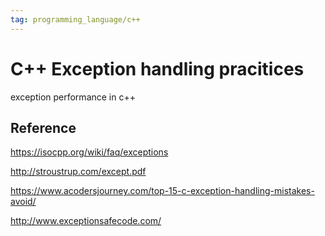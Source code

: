 ```yaml
---
tag: programming_language/c++
---
```

# C++ Exception handling pracitices
exception performance in c++

## Reference
https://isocpp.org/wiki/faq/exceptions

http://stroustrup.com/except.pdf

https://www.acodersjourney.com/top-15-c-exception-handling-mistakes-avoid/

http://www.exceptionsafecode.com/